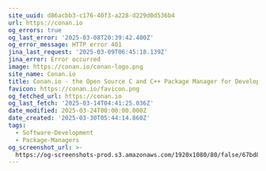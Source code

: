 ```yaml
---
site_uuid: d86acbb3-c176-40f3-a228-d229d0d536b4
url: https://conan.io
og_errors: true
og_last_error: '2025-03-08T20:39:42.400Z'
og_error_message: HTTP error 401
jina_last_request: '2025-03-09T06:45:18.139Z'
jina_error: Error occurred
image: https://conan.io/conan-logo.png
site_name: Conan.io
title: Conan.io - the Open Source C and C++ Package Manager for Developers
favicon: https://conan.io/favicon.png
og_fetched_url: https://conan.io
og_last_fetch: '2025-03-14T04:41:25.036Z'
date_modified: 2025-03-24T00:00:00.000Z
date_created: '2025-03-30T05:44:14.860Z'
tags:
  - Software-Development
  - Package-Managers
og_screenshot_url: >-
  https://og-screenshots-prod.s3.amazonaws.com/1920x1080/80/false/67bd864c3431df333a19ad9afc3590600fa0527ea393a86994658502707ababb.jpeg
---
```


